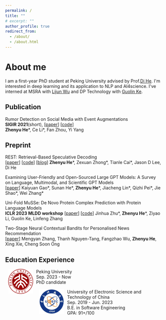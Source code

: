 ```yaml
---
permalink: /
title: ""
# excerpt: ""
author_profile: true
redirect_from: 
  - /about/
  - /about.html
---
```

# About me

I am a first-year PhD student at Peking University advised by Prof.[Di He](https://dihe-pku.github.io/). I'm interested in deep learning and its application to NLP and AI4science. I've interned at MSRA with [Lijun Wu](https://apeterswu.github.io/) and DP Technology with [Guolin Ke](https://guolinke.github.io/).


## Publication

Rumor Detection on Social Media with Event Augmentations <br>
**SIGIR 2021**(short), [[paper](https://dl.acm.org/doi/pdf/10.1145/3404835.3463001)]  [[code](https://github.com/hzy-hzy/RDEA)] <br>
**Zhenyu He**\*, Ce Li\*, Fan Zhou, Yi Yang

## Preprint
REST: Retrieval-Based Speculative Decoding <br>
[[paper](https://arxiv.org/abs/2311.08252)] [[code](https://github.com/FasterDecoding/REST)] [[blog](https://sites.google.com/view/rest-llm/)]
**Zhenyu He**\*, Zexuan Zhong\*, Tianle Cai\*, Jason D Lee, Di He

Examining User-Friendly and Open-Sourced Large GPT Models: A Survey on Language, Multimodal, and Scientific GPT Models <br>
[[paper](https://arxiv.org/abs/2308.14149)]
Kaiyuan Gao\*, Sunan He\*, **Zhenyu He**\*, Jiacheng Lin\*, Qizhi Pei\*, Jie Shao\*, Wei Zhang\*

Uni-Fold MuSSe: De Novo Protein Complex Prediction with Protein Language Models <br>
**ICLR 2023 MLDD workshop** [[paper](https://www.biorxiv.org/content/10.1101/2023.02.14.528571v1)] [[code](https://github.com/dptech-corp/Uni-Fold/tree/MuSSe)]
Jinhua Zhu\*, **Zhenyu He**\*, Ziyao Li, Guolin Ke, Linfeng Zhang

Two-Stage Neural Contextual Bandits for Personalised News Recommendation <br>
[[paper](https://arxiv.org/abs/2206.14648)]
Mengyan Zhang, Thanh Nguyen-Tang, Fangzhao Wu, **Zhenyu He**, Xing Xie, Cheng Soon Ong

## Education Experience

<dl><dt><img align="left" width="80" height="80" hspace="10" src="images/pku.png" /></dt><dt> Peking University</dt>
<dd>Sep. 2023 - Now</dd>
<dd>PhD candidate</dd></dl>

<dl><dt><img align="left" width="80" height="80" hspace="10" src="images/uestc.jpeg" /></dt><dt> University of Electronic Science and Technology of China</dt>
<dd>Sep. 2019 - Jun. 2023</dd>
<dd>B.E. in Software Engineering</dd>
<dd>GPA: 91+/100 </dd></dl>

